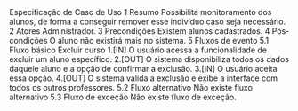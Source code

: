 <StackLearn>
Especificação de Caso de Uso
<Remover aluno>
1 Resumo
Possibilita monitoramento dos alunos, de forma a conseguir remover esse indivíduo caso seja necessário.
2 Atores
Administrador.
3 Precondições
Existem alunos cadastrados.
4 Pós-condições 
O aluno não existirá mais no sistema.
5 Fluxos de evento
5.1 Fluxo básico
Excluir curso
1.[IN] O usuário acessa a funcionalidade de excluir um aluno específico.
2.[OUT] O sistema disponibiliza todos os dados daquele aluno e a opção de confirmar a exclusão.
3.[IN] O usuário aceita essa opção.
4.[OUT] O sistema valida a exclusão e exibe a interface com todos os outros professores.
5.2 Fluxo alternativo
Não existe fluxo alternativo
5.3 Fluxo de exceção
Não existe fluxo de exceção.



